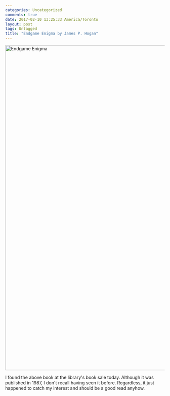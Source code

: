 ```yaml
---
categories: Uncategorized
comments: true
date: 2017-02-10 13:25:33 America/Toronto
layout: post
tags: Untagged
title: "Endgame Enigma by James P. Hogan"
---
```


<span style="float: center;">
  <a href="http://assets.forces.army/images/blog/2017-02-10-endgame-enigma/2017-02-10_12-26-50_2751x4128.jpeg" target="_blank" title="Endgame Enigma"><img alt="Endgame Enigma" height="1024" src="http://assets.forces.army/images/blog/2017-02-10-endgame-enigma/2017-02-10_12-26-50_0682x1024.jpg" style="border: 0px" width="682" /></a>
</span>

I found the above book at the library's book sale today. Although it was published in 1987, I don't recall having seen it before. Regardless, it just happened to catch my interest and should be a good read anyhow.
